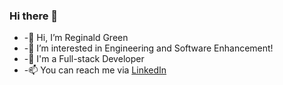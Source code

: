 ### Hi there 👋


- -👋 Hi, I’m Reginald Green
- -👀 I’m interested in Engineering and Software Enhancement!
- -🌱 I'm a Full-stack Developer
- -📫 You can reach me via [LinkedIn](https://www.linkedin.com/in/reginald-green-92ba43239/) 

